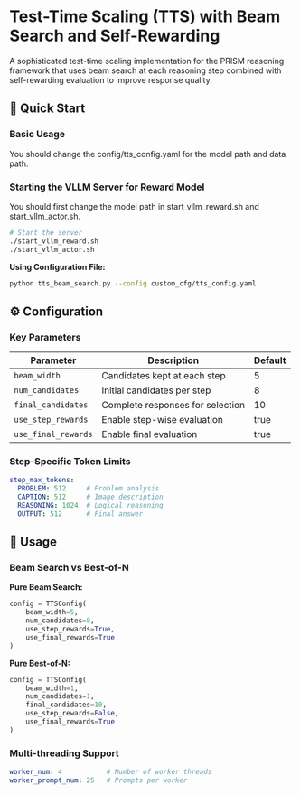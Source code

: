 # Test-Time Scaling (TTS) with Beam Search and Self-Rewarding

A sophisticated test-time scaling implementation for the PRISM reasoning framework that uses beam search at each reasoning step combined with self-rewarding evaluation to improve response quality.

## 🚀 Quick Start
### Basic Usage

You should change the config/tts_config.yaml for the model path and data path.


### Starting the VLLM Server for Reward Model

You should first change the model path in start_vllm_reward.sh and start_vllm_actor.sh.

```bash
# Start the server
./start_vllm_reward.sh
./start_vllm_actor.sh
```

**Using Configuration File:**
```bash
python tts_beam_search.py --config custom_cfg/tts_config.yaml
```


## ⚙️ Configuration

### Key Parameters

| Parameter | Description | Default |
|-----------|-------------|---------|
| `beam_width` | Candidates kept at each step | 5 |
| `num_candidates` | Initial candidates per step | 8 |
| `final_candidates` | Complete responses for selection | 10 |
| `use_step_rewards` | Enable step-wise evaluation | true |
| `use_final_rewards` | Enable final evaluation | true |

### Step-Specific Token Limits

```yaml
step_max_tokens:
  PROBLEM: 512     # Problem analysis
  CAPTION: 512     # Image description
  REASONING: 1024  # Logical reasoning
  OUTPUT: 512      # Final answer
```

## 🔧 Usage

### Beam Search vs Best-of-N

**Pure Beam Search:**
```python
config = TTSConfig(
    beam_width=5,
    num_candidates=8,
    use_step_rewards=True,
    use_final_rewards=True
)
```

**Pure Best-of-N:**
```python
config = TTSConfig(
    beam_width=1,
    num_candidates=1,
    final_candidates=10,
    use_step_rewards=False,
    use_final_rewards=True
)
```
### Multi-threading Support

```yaml
worker_num: 4           # Number of worker threads
worker_prompt_num: 25   # Prompts per worker
```